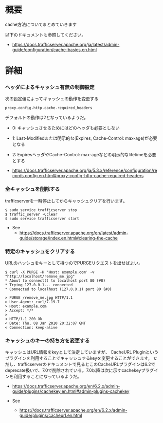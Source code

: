# 概要
cache方法についてまとめていきます

以下のドキュメントも参照してください。
- https://docs.trafficserver.apache.org/ja/latest/admin-guide/configuration/cache-basics.en.html

# 詳細

### ヘッダによるキャッシュ有無の制御設定
次の設定値によってキャッシュの動作を変更する
```
proxy.config.http.cache.required_headers
```

デフォルトの動作は2となっているようだ。
- 0: キャッシュさせるためにはどのヘッダも必要としない
- 1: Last-Modifiedまたは明示的な(Expires, Cache-Control: max-age)が必要となる
- 2: ExpiresヘッダやCache-Control: max-ageなどの明示的なlifetimeを必要とする

- https://docs.trafficserver.apache.org/ja/5.3.x/reference/configuration/records.config.en.html#proxy-config-http-cache-required-headers

### 全キャッシュを削除する
trafficserverを一時停止してからキャッシュクリアを行います。
```
$ sudo service trafficserver stop
$ traffic_server -Cclear
$ sudo service trafficserver start
```

- See
  - https://docs.trafficserver.apache.org/en/latest/admin-guide/storage/index.en.html#clearing-the-cache

### 特定のキャッシュをクリアする
URLのハッシュをキーとして持つのでPURGEリクエストを出せばよい。
```
$ curl -X PURGE -H 'Host: example.com' -v "http://localhost/remove_me.jpg"
* About to connect() to localhost port 80 (#0)
* Trying 127.0.0.1... connected
* Connected to localhost (127.0.0.1) port 80 (#0)

> PURGE /remove_me.jpg HTTP/1.1
> User-Agent: curl/7.19.7
> Host: example.com
> Accept: */*
>
< HTTP/1.1 200 Ok
< Date: Thu, 08 Jan 2010 20:32:07 GMT
< Connection: keep-alive
```

### キャッシュのキーの持ち方を変更する
キャッシュはURL情報をkeyとして決定していますが、 CacheURL Pluginというプラグインを利用することでキャッシュするkeyを変更することができます。
ただし、trafficserverのドキュメントで見るとこのCacheURLプラグインは6.2でdeprecate扱いで、7.0で削除されている。7.0以降は次に示すcachekeyプラグインを利用することになっているようだ。
- https://docs.trafficserver.apache.org/en/6.2.x/admin-guide/plugins/cachekey.en.html#admin-plugins-cachekey

- See
  - https://docs.trafficserver.apache.org/en/6.2.x/admin-guide/plugins/cacheurl.en.html
